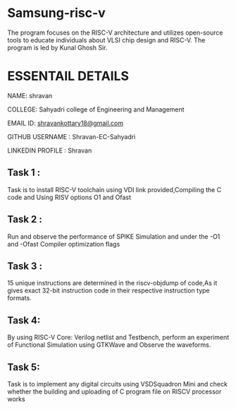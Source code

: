 # Samsung-risc-v

The program focuses on the RISC-V architecture and utilizes open-source tools to educate individuals about VLSI chip design and RISC-V. The program is led by Kunal Ghosh Sir.

# ESSENTAIL DETAILS

NAME: shravan

COLLEGE: Sahyadri college of Engineering and Management

EMAIL ID: shravankottary18@gmail.com

GITHUB USERNAME : Shravan-EC-Sahyadri

LINKEDIN PROFILE : Shravan 


## Task 1 :
Task is to install RISC-V toolchain using VDI link provided,Compiling the C code and Using RISV options O1 and Ofast

## Task 2 :
Run and observe the performance of SPIKE Simulation and under the -O1 and -Ofast Compiler optimization flags

## Task 3 :
15 unique instructions are determined in the riscv-objdump of code,As it gives exact 32-bit instruction code in their respective instruction type formats.

## Task 4: 
By using RISC-V Core: Verilog netlist and Testbench, perform an experiment of Functional Simulation using GTKWave and Observe the waveforms.

## Task 5: 
Task is to implement any digital circuits using VSDSquadron Mini and check whether the building and uploading of C program file on RISCV processor works
